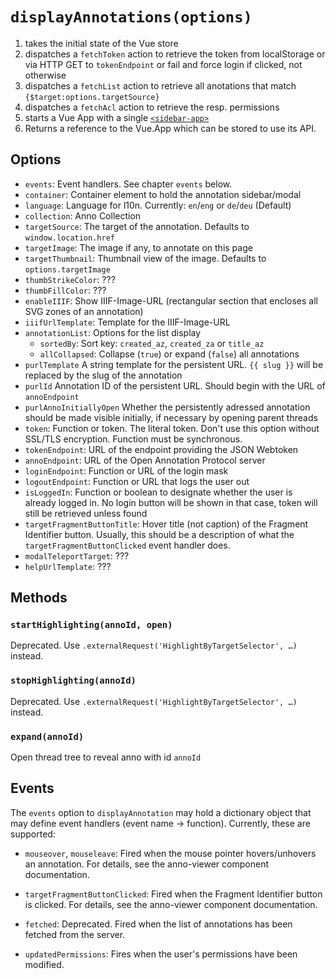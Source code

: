 ﻿
`displayAnnotations(options)`
=============================

1) takes the initial state of the Vue store
2) dispatches a `fetchToken` action to retrieve the token from localStorage
   or via HTTP GET to `tokenEndpoint` or fail and force login if clicked, not
   otherwise
3) dispatches a `fetchList` action to retrieve all anotations that match
   `{$target:options.targetSource}`
4) dispatches a `fetchAcl` action to retrieve the resp. permissions
5) starts a Vue App with a single [`<sidebar-app>`](#sidebar-app)
6) Returns a reference to the Vue.App which can be stored to use its API.



Options
-------

- `events`: Event handlers. See chapter `events` below.
- `container`: Container element to hold the annotation sidebar/modal
- `language`: Language for l10n. Currently: `en`/`eng` or `de`/`deu` (Default)
- `collection`: Anno Collection
- `targetSource`: The target of the annotation. Defaults to `window.location.href`
- `targetImage`: The image if any, to annotate on this page
- `targetThumbnail`: Thumbnail view of the image. Defaults to `options.targetImage`
- `thumbStrikeColor`: ???
- `thumbFillColor`: ???
- `enableIIIF`: Show IIIF-Image-URL (rectangular section that encloses all SVG zones of an annotation)
- `iiifUrlTemplate`: Template for the IIIF-Image-URL
- `annotationList`: Options for the list display
  - `sortedBy`:     Sort key: `created_az`, `created_za` or `title_az`
  - `allCollapsed`: Collapse (`true`) or expand (`false`) all annotations
- `purlTemplate` A string template for the persistent URL. `{{ slug }}` will
  be replaced by the slug of the annotation
- `purlId` Annotation ID of the persistent URL. Should begin with the URL of `annoEndpoint`
- `purlAnnoInitiallyOpen` Whether the persistently adressed annotation
  should be made visible initially, if necessary by opening parent threads
- `token`: Function or token. The literal token. Don't use this option
  without SSL/TLS encryption. Function must be synchronous.
- `tokenEndpoint`: URL of the endpoint providing the JSON Webtoken
- `annoEndpoint`: URL of the Open Annotation Protocol server
- `loginEndpoint`: Function or URL of the login mask
- `logoutEndpoint`: Function or URL that logs the user out
- `isLoggedIn`: Function or boolean to designate whether the user is already
  logged in. No login button will be shown in that case, token will still be
  retrieved unless found
- `targetFragmentButtonTitle`: Hover title (not caption) of the Fragment
  Identifier button. Usually, this should be a description of what the
  `targetFragmentButtonClicked` event handler does.
- `modalTeleportTarget`: ???
- `helpUrlTemplate`: ???



Methods
-------

### `startHighlighting(annoId, open)`
Deprecated. Use `.externalRequest('HighlightByTargetSelector', …)` instead.

### `stopHighlighting(annoId)`
Deprecated. Use `.externalRequest('HighlightByTargetSelector', …)` instead.

### `expand(annoId)`
Open thread tree to reveal anno with id `annoId`



Events
------

The `events` option to `displayAnnotation` may hold a dictionary object
that may define event handlers (event name &rarr; function).
Currently, these are supported:

- `mouseover`, `mouseleave`:
  Fired when the mouse pointer hovers/unhovers an annotation.
  For details, see the anno-viewer component documentation.

- `targetFragmentButtonClicked`:
  Fired when the Fragment Identifier button is clicked.
  For details, see the anno-viewer component documentation.

- `fetched`:
  Deprecated.
  Fired when the list of annotations has been fetched from the server.

- `updatedPermissions`:
  Fires when the user's permissions have been modified.


